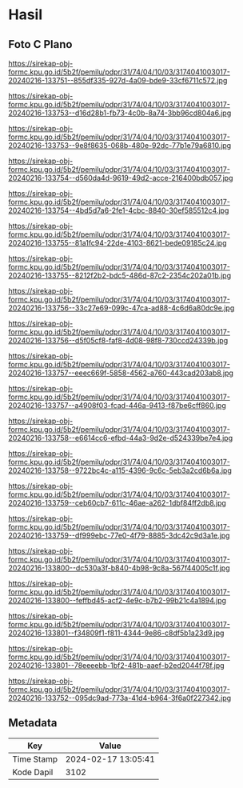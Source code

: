 # Hasil

## Foto C Plano

https://sirekap-obj-formc.kpu.go.id/5b2f/pemilu/pdpr/31/74/04/10/03/3174041003017-20240216-133751--855df335-927d-4a09-bde9-33cf6711c572.jpg

https://sirekap-obj-formc.kpu.go.id/5b2f/pemilu/pdpr/31/74/04/10/03/3174041003017-20240216-133753--d16d28b1-fb73-4c0b-8a74-3bb96cd804a6.jpg

https://sirekap-obj-formc.kpu.go.id/5b2f/pemilu/pdpr/31/74/04/10/03/3174041003017-20240216-133753--9e8f8635-068b-480e-92dc-77b1e79a6810.jpg

https://sirekap-obj-formc.kpu.go.id/5b2f/pemilu/pdpr/31/74/04/10/03/3174041003017-20240216-133754--d560da4d-9619-49d2-acce-216400bdb057.jpg

https://sirekap-obj-formc.kpu.go.id/5b2f/pemilu/pdpr/31/74/04/10/03/3174041003017-20240216-133754--4bd5d7a6-2fe1-4cbc-8840-30ef585512c4.jpg

https://sirekap-obj-formc.kpu.go.id/5b2f/pemilu/pdpr/31/74/04/10/03/3174041003017-20240216-133755--81a1fc94-22de-4103-8621-bede09185c24.jpg

https://sirekap-obj-formc.kpu.go.id/5b2f/pemilu/pdpr/31/74/04/10/03/3174041003017-20240216-133755--8212f2b2-bdc5-486d-87c2-2354c202a01b.jpg

https://sirekap-obj-formc.kpu.go.id/5b2f/pemilu/pdpr/31/74/04/10/03/3174041003017-20240216-133756--33c27e69-099c-47ca-ad88-4c6d6a80dc9e.jpg

https://sirekap-obj-formc.kpu.go.id/5b2f/pemilu/pdpr/31/74/04/10/03/3174041003017-20240216-133756--d5f05cf8-faf8-4d08-98f8-730ccd24339b.jpg

https://sirekap-obj-formc.kpu.go.id/5b2f/pemilu/pdpr/31/74/04/10/03/3174041003017-20240216-133757--eeec669f-5858-4562-a760-443cad203ab8.jpg

https://sirekap-obj-formc.kpu.go.id/5b2f/pemilu/pdpr/31/74/04/10/03/3174041003017-20240216-133757--a4908f03-fcad-446a-9413-f87be6cff860.jpg

https://sirekap-obj-formc.kpu.go.id/5b2f/pemilu/pdpr/31/74/04/10/03/3174041003017-20240216-133758--e6614cc6-efbd-44a3-9d2e-d524339be7e4.jpg

https://sirekap-obj-formc.kpu.go.id/5b2f/pemilu/pdpr/31/74/04/10/03/3174041003017-20240216-133758--9722bc4c-a115-4396-9c6c-5eb3a2cd6b6a.jpg

https://sirekap-obj-formc.kpu.go.id/5b2f/pemilu/pdpr/31/74/04/10/03/3174041003017-20240216-133759--ceb60cb7-611c-46ae-a262-1dbf84ff2db8.jpg

https://sirekap-obj-formc.kpu.go.id/5b2f/pemilu/pdpr/31/74/04/10/03/3174041003017-20240216-133759--df999ebc-77e0-4f79-8885-3dc42c9d3a1e.jpg

https://sirekap-obj-formc.kpu.go.id/5b2f/pemilu/pdpr/31/74/04/10/03/3174041003017-20240216-133800--dc530a3f-b840-4b98-9c8a-567f44005c1f.jpg

https://sirekap-obj-formc.kpu.go.id/5b2f/pemilu/pdpr/31/74/04/10/03/3174041003017-20240216-133800--feffbd45-acf2-4e9c-b7b2-99b21c4a1894.jpg

https://sirekap-obj-formc.kpu.go.id/5b2f/pemilu/pdpr/31/74/04/10/03/3174041003017-20240216-133801--f34809f1-f811-4344-9e86-c8df5b1a23d9.jpg

https://sirekap-obj-formc.kpu.go.id/5b2f/pemilu/pdpr/31/74/04/10/03/3174041003017-20240216-133801--78eeeebb-1bf2-481b-aaef-b2ed2044f78f.jpg

https://sirekap-obj-formc.kpu.go.id/5b2f/pemilu/pdpr/31/74/04/10/03/3174041003017-20240216-133752--095dc9ad-773a-41d4-b964-3f6a0f227342.jpg


## Metadata

| Key        | Value               |
| ---------- | ------------------- |
| Time Stamp | 2024-02-17 13:05:41 |
| Kode Dapil | 3102                |



